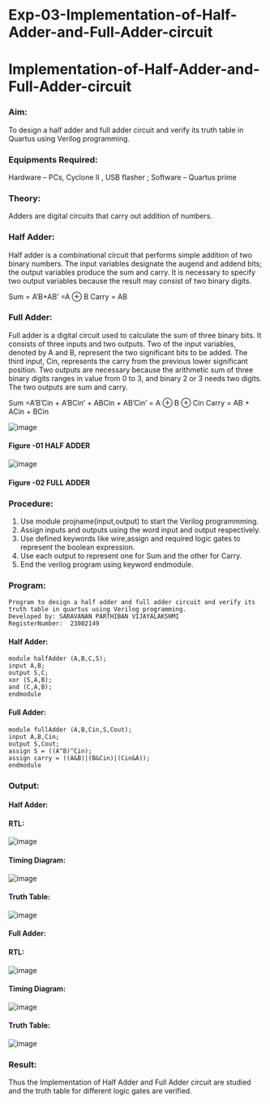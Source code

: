 # Exp-03-Implementation-of-Half-Adder-and-Full-Adder-circuit

# Implementation-of-Half-Adder-and-Full-Adder-circuit
### Aim:
To design a half adder and full adder circuit and verify its truth table in Quartus using Verilog programming.

### Equipments Required:
Hardware – PCs, Cyclone II , USB flasher ; Software – Quartus prime
### Theory:
Adders are digital circuits that carry out addition of numbers.

### Half Adder:
Half adder is a combinational circuit that performs simple addition of two binary numbers. The input variables designate the augend and addend bits; the output variables produce the sum and carry. It is necessary to specify two output variables because the result may consist of two binary digits.

Sum = A’B+AB’ =A ⊕ B Carry = AB

### Full Adder:
Full adder is a digital circuit used to calculate the sum of three binary bits. It consists of three inputs and two outputs. Two of the input variables, denoted by A and B, represent the two significant bits to be added. The third input, Cin, represents the carry from the previous lower significant position. Two outputs are necessary because the arithmetic sum of three binary digits ranges in value from 0 to 3, and binary 2 or 3 needs two digits. The two outputs are sum and carry.

Sum =A’B’Cin + A’BCin’ + ABCin + AB’Cin’ = A ⊕ B ⊕ Cin Carry = AB + ACin + BCin

 ![image](https://user-images.githubusercontent.com/36288975/163552156-a13e5a56-c638-4110-97d9-8896907c8d25.png)

#### Figure -01 HALF ADDER 


![image](https://user-images.githubusercontent.com/36288975/163552057-b3547877-6d07-45b4-b7e0-bcfebfad9e1d.png)

#### Figure -02 FULL ADDER 

### Procedure:
1. Use module projname(input,output) to start the Verilog programmming.
2. Assign inputs and outputs using the word input and output respectively.
3. Use defined keywords like wire,assign and required logic gates to represent the boolean expression.
4. Use each output to represent one for Sum and the other for Carry.
5. End the verilog program using keyword endmodule.
### Program:
```
Program to design a half adder and full adder circuit and verify its truth table in quartus using Verilog programming.
Developed by: SARAVANAN PARTHIBAN VIJAYALAKSHMI
RegisterNumber:  23002149
```
#### Half Adder:
```
module halfAdder (A,B,C,S);
input A,B;
output S,C;
xor (S,A,B);
and (C,A,B);
endmodule
```
#### Full Adder:
```
module fullAdder (A,B,Cin,S,Cout);
input A,B,Cin;
output S,Cout;
assign S = ((A^B)^Cin);
assign carry = ((A&B)|(B&Cin)|(Cin&A));
endmodule
```

### Output:

#### Half Adder:

#### RTL:
![image](https://github.com/SaravananPV3010/Exp-02-Implementation-of-Half-Adder-and-Full-Adder-circuit/assets/139754526/ddfb15b9-a67b-45ab-868b-9bd7ea0a5ab1)

#### Timing Diagram:
![image](https://github.com/SaravananPV3010/Exp-02-Implementation-of-Half-Adder-and-Full-Adder-circuit/assets/139754526/a5c51b12-424e-46c5-8d9a-cefe9fb7d984)

#### Truth Table:
![image](https://github.com/SaravananPV3010/Exp-02-Implementation-of-Half-Adder-and-Full-Adder-circuit/assets/139754526/b39d299a-077e-4217-b595-480a941db23f)

#### Full Adder:

#### RTL:
![image](https://github.com/SaravananPV3010/Exp-02-Implementation-of-Half-Adder-and-Full-Adder-circuit/assets/139754526/605ab8af-dbc7-49d4-a178-0f6b3f010074)

#### Timing Diagram:
![image](https://github.com/SaravananPV3010/Exp-02-Implementation-of-Half-Adder-and-Full-Adder-circuit/assets/139754526/ddeabd8e-6c35-4b76-8be9-c16df470ce11)

#### Truth Table:
![image](https://github.com/SaravananPV3010/Exp-02-Implementation-of-Half-Adder-and-Full-Adder-circuit/assets/139754526/4b49dc51-3457-4557-8c6d-250deddc076f)

### Result:
Thus the Implementation of Half Adder and Full Adder circuit are studied and the truth table for different logic gates are verified.
